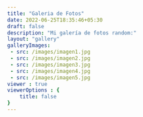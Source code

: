 ```yaml
---
title: "Galeria de Fotos"
date: 2022-06-25T18:35:46+05:30
draft: false
description: "Mi galería de fotos random:"
layout: "gallery"
galleryImages:
 - src: /images/imagen1.jpg
 - src: /images/imagen2.jpg
 - src: /images/imagen3.jpg
 - src: /images/imagen4.jpg
 - src: /images/imagen5.jpg
viewer : true
viewerOptions : {
    title: false
}
---
```

